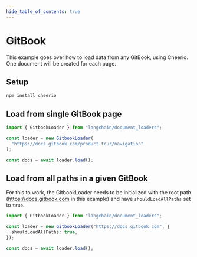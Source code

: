 ```yaml
---
hide_table_of_contents: true
---
```


# GitBook

This example goes over how to load data from any GitBook, using Cheerio. One document will be created for each page.

## Setup

```bash npm2yarn
npm install cheerio
```

## Load from single GitBook page

```typescript
import { GitbookLoader } from "langchain/document_loaders";

const loader = new GitbookLoader(
  "https://docs.gitbook.com/product-tour/navigation"
);

const docs = await loader.load();
```

## Load from all paths in a given GitBook

For this to work, the GitbookLoader needs to be initialized with the root path (https://docs.gitbook.com in this example) and have `shouldLoadAllPaths` set to `true`.

```typescript
import { GitbookLoader } from "langchain/document_loaders";

const loader = new GitbookLoader("https://docs.gitbook.com", {
  shouldLoadAllPaths: true,
});

const docs = await loader.load();
```
